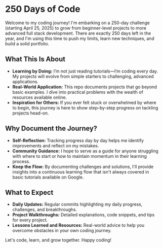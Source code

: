 # 250 Days of Code

Welcome to my coding journey! I'm embarking on a 250-day challenge (starting April 25, 2025) to grow from beginner-level projects to more advanced full stack development. There are exactly 250 days left in the year, and I'm using this time to push my limits, learn new techniques, and build a solid portfolio.

## What This Is About

- **Learning by Doing:** I’m not just reading tutorials—I’m coding every day. My projects will evolve from simple starters to challenging, advanced applications.
- **Real-World Application:** This repo documents projects that go beyond basic examples. I dive into practical problems with the wealth of resources available online.
- **Inspiration for Others:** If you ever felt stuck or overwhelmed by where to begin, this journey is here to show step-by-step progress on tackling projects head-on.

## Why Document the Journey?

- **Self-Reflection:** Tracking progress day by day helps me identify improvements and reflect on my mistakes.
- **Community Guidance:** I hope to serve as a guide for anyone struggling with where to start or how to maintain momentum in their learning process.
- **Keep the Flow:** By documenting challenges and solutions, I'll provide insights into a continuous learning flow that isn't always covered in basic tutorials available on Google.

## What to Expect

- **Daily Updates:** Regular commits highlighting my daily progress, challenges, and breakthroughs.
- **Project Walkthroughs:** Detailed explanations, code snippets, and tips for every project.
- **Lessons Learned and Resources:** Real-world advice to help you overcome obstacles in your own coding journey.

Let's code, learn, and grow together. Happy coding!
